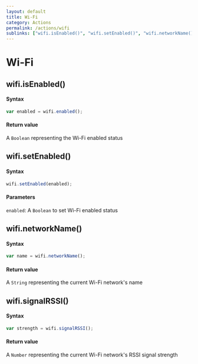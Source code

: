 ```yaml
---
layout: default
title: Wi-Fi
category: Actions
permalink: /actions/wifi
sublinks: ["wifi.isEnabled()", "wifi.setEnabled()", "wifi.networkName()", "wifi.signalRSSI()"]
---
```


# Wi-Fi
## wifi.isEnabled() ##
#### Syntax
```js
var enabled = wifi.enabled();
```

#### Return value
A `Boolean` representing the Wi-Fi enabled status


## wifi.setEnabled() ##
#### Syntax
```js
wifi.setEnabled(enabled);
```

#### Parameters
`enabled`: A `Boolean` to set Wi-Fi enabled status


## wifi.networkName() ##
#### Syntax
```js
var name = wifi.networkName();
```

#### Return value
A `String` representing the current Wi-Fi network's name


## wifi.signalRSSI() ##
#### Syntax
```js
var strength = wifi.signalRSSI();
```

#### Return value
A `Number` representing the current Wi-Fi network's RSSI signal strength

